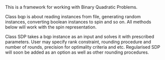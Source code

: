 This is a framework for working with Binary Quadratic Problems.

Class bqp is about reading instances from file, generating random instances, converting boolean instances to spin and so on.
All methods below will work with the spin representation.

Class SDP takes a bqp instance as an input and solves it with prescribed parameters. User may specify rank constraint, rounding procedure and number of rounds, precision for optimality criteria and etc. Regularised SDP will soon be added as an option as well as other rounding procedures.
